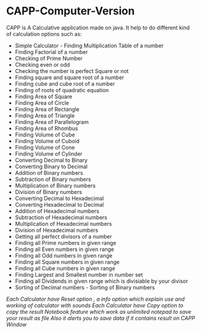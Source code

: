 # CAPP-Computer-Version
CAPP is A Calculative application made on java.
It help to do different kind of calculation options such as: 
- Simple Calculator - Finding Multiplication Table of a number 
- Finding Factorial of a number 
- Checking of Prime Number 
- Checking even or odd 
- Checking the number is perfect Square or not 
- Finding square and square root of a number 
- Finding cube and cube root of a number 
- Finding of roots of quadratic equation 
- Finding Area of Square 
- Finding Area of Circle 
- Finding Area of Rectangle 
- Finding Area of Triangle 
- Finding Area of Parallelogram 
- Finding Area of Rhombus 
- Finding Volume of Cube 
- Finding Volume of Cuboid 
- Finding Volume of Cone 
- Finding Volume of Cylinder 
- Converting Decimal to Binary 
- Converting Binary to Decimal 
- Addition of Binary numbers 
- Subtraction of Binary numbers 
- Multiplication of Binary numbers 
- Division of Binary numbers 
- Converting Decimal to Hexadecimal 
- Converting Hexadecimal to Decimal 
- Addition of Hexadecimal numbers 
- Subtraction of Hexadecimal numbers 
- Multiplication of Hexadecimal numbers 
- Division of Hexadecimal numbers 
- Getting all perfect divisors of a number 
- Finding all Prime numbers in given range 
- Finding all Even numbers in given range 
- Finding all Odd numbers in given range 
- Finding all Square numbers in given range 
- Finding all Cube numbers in given range 
- Finding Largest and Smallest number in number set 
- Finding all Dividends in given range which is divisiable by your divisor 
- Sorting of Decimal numbers - Sorting of Binary numbers   

*Each Calculator have Reset option , a info option which explain use and working of calculator with sounds 
Each Calculator have Copy option to copy the result Notebook feature which work as unlimited notepad to save your result as file 
Also it alerts you to save data if it contains result on CAPP Window*

